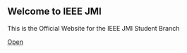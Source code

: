 ## Welcome to IEEE JMI
This is the Official Website for the IEEE JMI Student Branch

[Open](index.md)